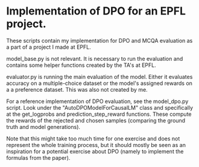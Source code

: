 # Implementation of DPO for an EPFL project.

These scripts contain my implementation for DPO and MCQA evaluation as a part of a project I made at EPFL.

model_base.py is not relevant. It is necessary to run the evaluation and contains some helper functions created by the TA's at EPFL. 

evaluator.py is running the main evaluation of the model. Either it evaluates accuracy on a multiple-choice dataset or the model's assigned rewards on a a preference dataset. This was also not created by me. 

For a reference implementation of DPO evaluation, see the model_dpo.py script. Look under the "AutoDPOModelForCausalLM" class and specifically at the get_logprobs and prediction_step_reward functions. These compute the rewards of the rejected and chosen samples (comparing the ground truth and model generations). 

Note that this might take too much time for one exercise and does not represent the whole training process, but it should mostly be seen as an inspiration for a potential exercise about DPO (namely to implement the formulas from the paper).